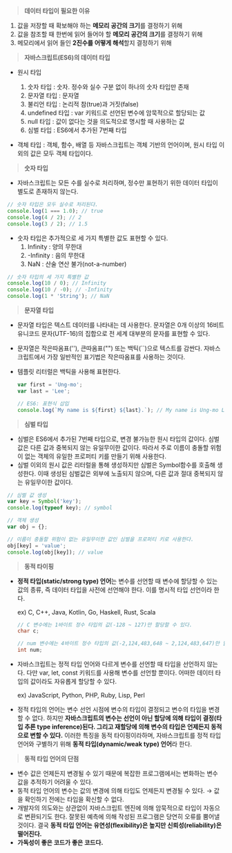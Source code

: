 > **데이터 타입이 필요한 이유**

1. 값을 저장할 때 확보해야 하는 **메모리 공간의 크기**를 결정하기 위해
2. 값을 참조할 때 한번에 읽어 들어야 할 **메모리 공간의 크기**를 결정하기 위해
3. 메모리에서 읽어 들인 **2진수를 어떻게 해석**할지 결정하기 위해

> **자바스크립트(ES6)의 데이터 타입**

- 원시 타입
    1. 숫자 타입 : 숫자. 정수와 실수 구분 없이 하나의 숫자 타입만 존재
    2. 문자열 타입 : 문자열
    3. 불리언 타입 : 논리적 참(true)과 거짓(false)
    4. undefined 타입 : var 키워드로 선언된 변수에 암묵적으로 할당되는 값
    5. null 타입 : 값이 없다는 것을 의도적으로 명시할 때 사용하는 값
    6. 심벌 타입 : ES6에서 추가된 7번째 타입

- 객체 타입 : 객체, 함수, 배열 등 자바스크립트는 객체 기반의 언어이며, 원시 타입 이외의 값은 모두 객체 타입이다.

> **숫자 타입**

- 자바스크립트는 모든 수를 실수로 처리하며, 정수만 표현하기 위한 데이터 타입이 별도로 존재하지 않는다.

```jsx
// 숫자 타입은 모두 실수로 처리된다.
console.log(1 === 1.0); // true
console.log(4 / 2); // 2
console.log(3 / 2); // 1.5
```

- 숫자 타입은 추가적으로 세 가지 특별한 값도 표현할 수 있다.
    1. Infinity : 양의 무한대
    2. -Infinity : 음의 무한대
    3. NaN : 산술 연산 불가(not-a-number)

```jsx
// 숫자 타입의 세 가지 특별한 값
console.log(10 / 0); // Infinity
console.log(10 / -0); // -Infinity
console.log(1 * 'String'); // NaN
```

> **문자열 타입**

- 문자열 타입은 텍스트 데이터를 나타내는 데 사용한다. 문자열은 0개 이상의 16비트 유니코드 문자(UTF-16)의 집합으로 전 세계 대부분의 문자를 표현할 수 있다.
- 문자열은 작은따옴표(''), 큰따옴표("") 또는 백틱(``)으로 텍스트를 감싼다. 자바스크립트에서 가장 일반적인 표기법은 작은따옴표를 사용하는 것이다.

- 템플릿 리터럴은 백틱을 사용해 표현한다.

    ```jsx
    var first = 'Ung-mo';
    var last = 'Lee';

    // ES6: 표현식 삽입
    console.log(`My name is ${first} ${last}.`); // My name is Ung-mo Lee.
    ```

> **심벌 타입**

- 심벌은 ES6에서 추가된 7번째 타입으로, 변경 불가능한 원시 타입의 값이다. 심벌 값은 다른 값과 중복되지 않는 유일무이한 값이다. 따라서 주로 이름이 충돌할 위험이 없는 객체의 유일한 프로퍼티 키를 만들기 위해 사용한다.
- 심벌 이외의 원시 값은 리터럴을 통해 생성하지만 심벌은 Symbol함수를 호출해 생성한다. 이때 생성된 심벌값은 외부에 노출되지 않으며, 다른 값과 절대 중복되지 않는 유일무이한 값이다.

```jsx
// 심벌 값 생성
var key = Symbol('key');
console.log(typeof key); // symbol

// 객체 생성
var obj = {};

// 이름이 충돌할 위험이 없는 유일무이한 값인 심벌을 프로퍼티 키로 사용한다.
obj[key] = 'value';
console.log(obj[key]); // value
```

> **동적 타이핑**

- **정적 타입(static/strong type) 언어**는 변수를 선언할 때 변수에 할당할 수 있는 값의 종류, 즉 데이터 타입을 사전에 선언해야 한다. 이를 명시적 타입 선언이라 한다.

    ex) C, C++, Java, Kotlin, Go, Haskell, Rust, Scala

    ```c
    // C 변수에는 1바이트 정수 타입의 값(-128 ~ 127)만 할당할 수 있다.
    char c;

    // num 변수에는 4바이트 정수 타입의 값(-2,124,483,648 ~ 2,124,483,647)만 할당할 수 있다.
    int num;
    ```

- 자바스크립트는 정적 타입 언어와 다르게 변수를 선언할 때 타입을 선언하지 않는다. 다만 var, let, const 키워드를 사용해 변수를 선언할 뿐이다. 어떠한 데이터 타입의 값이라도 자유롭게 할당할 수 있다.

    ex) JavaScript, Python, PHP, Ruby, Lisp, Perl

- 정적 타입의 언어는 변수 선언 시점에 변수의 타입이 결정되고 변수의 타입을 변경할 수 없다. 하지만 **자바스크립트의 변수는 선언이 아닌 할당에 의해 타입이 결정(타입 추론 type inference)된다. 그리고 재할당에 의해 변수의 타입은 언제든지 동적으로 변할 수 있다.** 이러한 특징을 동적 타이핑이라하며, 자바스크립트를 정적 타입 언어와 구별하기 위해 **동적 타입(dynamic/weak type) 언어**라 한다.

> **동적 타입 언어의 단점**

- 변수 값은 언제든지 변경될 수 있기 때문에 복잡한 프로그램에서는 변화하는 변수 값을 추적하기 어려울 수 있다.
- 동적 타입 언어의 변수는 값의 변경에 의해 타입도 언제든지 변경될 수 있다. → 값을 확인하기 전에는 타입을 확신할 수 없다.
- 개발자의 의도와는 상관없이 자바스크립트 엔진에 의해 암묵적으로 타입이 자동으로 변환되기도 한다. 잘못된 예측에 의해 작성된 프로그램은 당연히 오류를 뿜어낼 것이다. 결국 **동적 타입 언어는 유연성(flexibility)은 높지만 신뢰성(reliability)은 떨어진다.**
- **가독성이 좋은 코드가 좋은 코드다.**